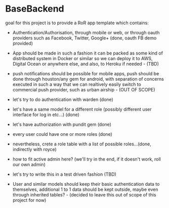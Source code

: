 BaseBackend
===========

goal for this project is to provide a RoR app template which contains:

- Authentication/Authorisation, through mobile or web, or through oauth providers such as Facebook, Twitter, Google+ (done, oauth FB demo provided)

- App should be made in such a fashion it can be packed as some kind of distributed system in Docker or similar so we can deploy it to AWS, Digital Ocean or anywhere else, and also, to Heroku if needed - (TBD)

- push notifications should be possible for mobile apps, push should be done through houston/any gem for android, with separation of concerns executed in such a way that we can realtively easily switch to commercial push provider, such as urban airship - (OUT OF SCOPE)

- let's try to do authentication with warden (done)

- let's have a same model for a different role (possibly different user interface for log in etc...) (done)

- let's have authorization with pundit gem (done)

- every user could have one or more roles (done)

- nevertheless, crete a role table with a list of possible roles...(done, indirectly with royce)

- how to fit active admin here? (we'll try in the end, if it doesn't work, roll our own admin)

- let's try to write this in a test driven fashion (TBD)

- User and similar models should keep their basic authentication data to themselves, additional 1 to 1 data should be kept outside, maybe even through inherited tables? - (decided to leave this out of scope of this project for now)



